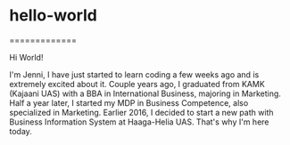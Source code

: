 # hello-world
=============

Hi World!

I'm Jenni, I have just started to learn coding a few weeks ago and is extremely excited about it.
Couple years ago, I graduated from KAMK (Kajaani UAS) with a BBA in International Business, majoring in Marketing. Half a year later, I started my MDP in Business Competence, also specialized in Marketing. 
Earlier 2016, I decided to start a new path with Business Information System at Haaga-Helia UAS. That's why I'm here today. 
